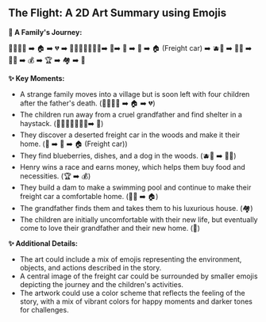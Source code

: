 ## The Flight: A 2D Art Summary using Emojis

**🎨 A Family's Journey:**

👨‍👩‍👧‍👦 ➡️ 🏠 ➡️ 💔 ➡️ 🏃‍♀️🏃‍♂️🏃🏃‍♀️➡️ 🌾➡️  🌳 ➡️ 🚂 ➡️  🏠 (Freight car) ➡️ 🫐🥛 ➡️ 🔨🔧 ➡️ 🏊‍♂️ ➡️ 💰 ➡️ 🏆 ➡️ 🏘️ ➡️ 💖 

**✨ Key Moments:**

* A strange family moves into a village but is soon left with four children after the father's death. (👨‍👩‍👧‍👦 ➡️ 🏠 ➡️ 💔)
* The children run away from a cruel grandfather and find shelter in a haystack. (🏃‍♀️🏃‍♂️🏃🏃‍♀️➡️ 🌾)
* They discover a deserted freight car in the woods and make it their home. (🌳 ➡️ 🚂 ➡️  🏠 (Freight car))
* They find blueberries, dishes, and a dog in the woods. (🫐🥛 ➡️ 🔨🔧)
* Henry wins a race and earns money, which helps them buy food and necessities. (🏆 ➡️ 💰)
* They build a dam to make a swimming pool and continue to make their freight car a comfortable home. (🏊‍♂️ ➡️ 🏠)
* The grandfather finds them and takes them to his luxurious house. (🏘️)
* The children are initially uncomfortable with their new life, but eventually come to love their grandfather and their new home. (💖)

**✨  Additional Details:**

* The art could include a mix of emojis representing the environment, objects, and actions described in the story.
* A central image of the freight car could be surrounded by smaller emojis depicting the journey and the children's activities.
* The artwork could use a color scheme that reflects the feeling of the story, with a mix of vibrant colors for happy moments and darker tones for challenges. 

